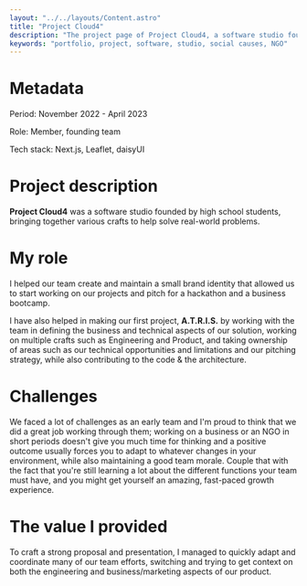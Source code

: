 ```yaml
---
layout: "../../layouts/Content.astro"
title: "Project Cloud4"
description: "The project page of Project Cloud4, a software studio founded by high school students, bringing together various crafts to help solve real-world problems."
keywords: "portfolio, project, software, studio, social causes, NGO"
---
```


# Metadata

Period: November 2022 - April 2023

Role: Member, founding team

Tech stack: Next.js, Leaflet, daisyUI

# Project description

**Project Cloud4** was a software studio founded by high school students, bringing together various crafts to help solve real-world problems.

# My role

I helped our team create and maintain a small brand identity that allowed us to start working on our projects and pitch for a hackathon and a business bootcamp.

I have also helped in making our first project, **A.T.R.I.S.** by working with the team in defining the business and technical aspects of our solution, working on multiple crafts such as Engineering and Product, and taking ownership of areas such as our technical opportunities and limitations and our pitching strategy, while also contributing to the code & the architecture.

# Challenges

We faced a lot of challenges as an early team and I'm proud to think that we did a great job working through them; working on a business or an NGO in short periods doesn't give you much time for thinking and a positive outcome usually forces you to adapt to whatever changes in your environment, while also maintaining a good team morale. Couple that with the fact that you're still learning a lot about the different functions your team must have, and you might get yourself an amazing, fast-paced growth experience.

# The value I provided

To craft a strong proposal and presentation, I managed to quickly adapt and coordinate many of our team efforts, switching and trying to get context on both the engineering and business/marketing aspects of our product.
